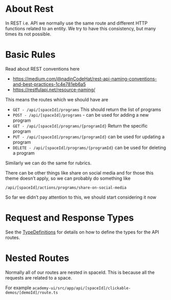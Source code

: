 # About Rest

In REST i.e. API we normally use the same route and different HTTP functions related to an entity. We try to have this 
consistency, but many times its not possible.

# Basic Rules
Read about REST conventions here
* https://medium.com/@nadinCodeHat/rest-api-naming-conventions-and-best-practices-1c4e781eb6a5
* https://restfulapi.net/resource-naming/

This means the routes which we should have are
- `GET - /api/[spaceId]/programs`   This should return the list of programs
- `POST - /api/[spaceId]/programs` - can be used for adding a new program
- `GET - /api/[spaceId]/programs/{programId}`  Return the specific program
- `PUT - /api/[spaceId]/programs/{programId}` can be used for updating a program
- `DELETE - /api/[spaceId]/programs/{programId}` can be used for deleting a program

Similarly we can do the same for rubrics.

There can be other things like share on social media and for those this theme doesn’t apply, 
so we can probably do something like 

`/api/[spaceId]/actions/programs/share-on-social-media`

So far we didn’t pay attention to this, we should start considering it now



# Request and Response Types
See the [TypeDefinitions](TypeDefinitions.md) for details on how to define the types for the API routes.

# Nested Routes
Normally all of our routes are nested in spaceId. This is because all the requests are related to a space.

For example `academy-ui/src/app/api/[spaceId]/clickable-demos/[demoId]/route.ts`

